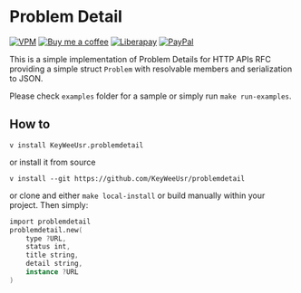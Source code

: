 # Problem Detail
[![VPM][vpm-badge]][vpm-link]
[![Buy me a coffee][bmc-badge]][bmc-link]
[![Liberapay][lp-badge]][lp-link]
[![PayPal][ppl-badge]][ppl-link]

This is a simple implementation of Problem Details for HTTP APIs RFC providing
a simple struct `Problem` with resolvable members and serialization to JSON.

Please check `examples` folder for a sample or simply run `make run-examples`.

## How to

    v install KeyWeeUsr.problemdetail

or install it from source

    v install --git https://github.com/KeyWeeUsr/problemdetail

or clone and either `make local-install` or build manually within your project.
Then simply:

```v
import problemdetail
problemdetail.new(
    type ?URL,
    status int,
    title string,
    detail string,
    instance ?URL
)
```

[vpm-badge]: https://img.shields.io/badge/vpm-1.0.0-027d9c?logo=v&logoColor=white&logoWidth=10
[vpm-link]: https://vpm.vlang.io/packages/KeyWeeUsr.problemdetail
[bmc-badge]: https://img.shields.io/badge/-buy_me_a%C2%A0coffee-gray?logo=buy-me-a-coffee
[bmc-link]: https://www.buymeacoffee.com/peterbadida
[ppl-badge]: https://img.shields.io/badge/-paypal-grey?logo=paypal
[ppl-link]: https://paypal.me/peterbadida
[lp-badge]: https://img.shields.io/badge/-liberapay-grey?logo=liberapay
[lp-link]: https://liberapay.com/keyweeusr
[gif]: https://i.imgur.com/OpXUUVk.gif
